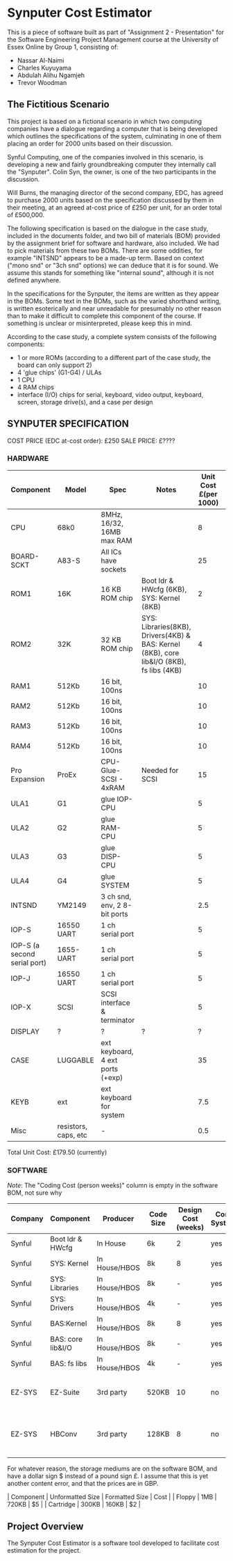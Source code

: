 # Synputer Cost Estimator

This is a piece of software built as part of "Assignment 2 - Presentation" for the Software Engineering Project Management course at the University of Essex Online by Group 1, consisting of:
- Nassar Al-Naimi
- Charles Kuyuyama
- Abdulah Alihu Ngamjeh
- Trevor Woodman

## The Fictitious Scenario

This project is based on a fictional scenario in which two computing companies have a dialogue regarding a computer that is being developed which outlines the specifications of the system, culminating in one of them placing an order for 2000 units based on their discussion.

Synful Computing, one of the companies involved in this scenario, is developing a new and fairly groundbreaking computer they internally call the "Synputer". Colin Syn, the owner, is one of the two participants in the discussion.

Will Burns, the managing director of the second company, EDC, has agreed to purchase 2000 units based on the specification discussed by them in their meeting, at an agreed at-cost price of £250 per unit, for an order total of £500,000.

The following specification is based on the dialogue in the case study, included in the documents folder, and two bill of materials (BOM) provided by the assignment brief for software and hardware, also included. We had to pick materials from these two BOMs. There are some oddities, for example "INTSND" appears to be a made-up term. Based on context ("mono snd" or "3ch snd" options) we can deduce that it is for sound. We assume this stands for something like "internal sound", although it is not defined anywhere.

In the specifications for the Synputer, the items are written as they appear in the BOMs. Some text in the BOMs, such as the varied shorthand writing, is written esoterically and near unreadable for presumably no other reason than to make it difficult to complete this component of the course. If something is unclear or misinterpreted, please keep this in mind.

According to the case study, a complete system consists of the following components:
- 1 or more ROMs (according to a different part of the case study, the board can only support 2)
- 4 'glue chips' (G1-G4) / ULAs
- 1 CPU
- 4 RAM chips
- interface (I/O) chips for serial, keyboard, video output, keyboard, screen, storage drive(s), and a case per design


## SYNPUTER SPECIFICATION
COST PRICE (EDC at-cost order): £250
SALE PRICE: £????

### HARDWARE
| Component | Model | Spec | Notes | Unit Cost £(per 1000) | Quantity (per board) | Design Cost (weeks) | Manufacture Cost £(unit per 1000) |
| --- | --- | --- | --- | --- | --- | --- | --- |
| CPU | 68k0 | 8MHz, 16/32, 16MB max RAM | | 8 | 1 | - | - |
| BOARD-SCKT | A83-S | All ICs have sockets | | 25 | 1 | 8 | 14 |
| ROM1 | 16K | 16 KB ROM chip | Boot ldr & HWcfg (6KB), SYS: Kernel (8KB) | 2 | 1 | 4 | - |
| ROM2 | 32K | 32 KB ROM chip | SYS: Libraries(8KB), Drivers(4KB) & BAS: Kernel (8KB), core lib&I/O (8KB), fs libs (4KB) | 4 | 1 | 4 | - |
| RAM1 | 512Kb | 16 bit, 100ns | | 10 | 4 | - | - |
| RAM2 | 512Kb | 16 bit, 100ns | | 10 | 4 | - | - |
| RAM3 | 512Kb | 16 bit, 100ns | | 10 | 4 | - | - |
| RAM4 | 512Kb | 16 bit, 100ns | | 10 | 4 | - | - |
| Pro Expansion | ProEx | CPU-Glue-SCSI - 4xRAM | Needed for SCSI | 15 | 1 | - | - |
| ULA1 | G1 | glue IOP-CPU | | 5 | 1 | 4 | - |
| ULA2 | G2 | glue RAM-CPU | | 5 | 1 | 4 | - |
| ULA3 | G3 | glue DISP-CPU | | 5 | 1 | 4 | - |
| ULA4 | G4 | glue SYSTEM | | 5 | 1 | 4 | - |
| INTSND | YM2149 | 3 ch snd, env, 2 8-bit ports | | 2.5 | 1 | - | - |
| IOP-S | 16550 UART | 1 ch serial port | | 5 | 1 | - | - |
| IOP-S (a second serial port)| 1655- UART | 1 ch serial port | | 5 | 1 | - | - |
| IOP-J | 16550 UART | 1 ch serial port | | 5 | 1 | - | - |
| IOP-X | SCSI | SCSI interface & terminator | | 5 | 1 | - | - |
| DISPLAY | ? | ? | ? | ? | ? | ? | ? |
| CASE | LUGGABLE | ext keyboard, 4 ext ports (+exp) | | 35 | 1 | 10 | 20 |
| KEYB | ext | ext keyboard for system | | 7.5 | 1 | - | - |
| Misc | resistors, caps, etc | - | | 0.5 | 100 | 0 | 0 |

Total Unit Cost: £179.50 (currently)

### SOFTWARE

*Note*: The "Coding Cost (person weeks)" column is empty in the software BOM, not sure why

| Company | Component | Producer | Code Size | Design Cost (weeks) | Core System | Notes |
| --- | --- | --- | --- | --- | --- | --- |
| Synful | Boot ldr & HWcfg | In House | 6k | 2 | yes | in ROM1 |
| Synful | SYS: Kernel | In House/HBOS | 8k | 8 | yes | in ROM1 |
| Synful | SYS: Libraries | In House/HBOS | 8k | - | yes | in ROM2 |
| Synful | SYS: Drivers | In House/HBOS | 4k | - | yes | in ROM2 |
| Synful | BAS:Kernel | In House/HBOS | 8k | 8 | yes | in ROM2 |
| Synful | BAS: core lib&I/O | In House/HBOS | 8k | - | yes | in ROM2 |
| Synful | BAS: fs libs | In House/HBOS | 4k | - | yes | in ROM2 |
| EZ-SYS | EZ-Suite | 3rd party | 520KB | 10 | no | on bundled disk, £25 per machine |
| EZ-SYS | HBConv | 3rd party | 128KB | 8 | no | converts TeleBasic to HyperBasic, £55 per license |

For whatever reason, the storage mediums are on the software BOM, and have a dollar sign $ instead of a pound sign £. I assume that this is yet another content error, and that the prices are in GBP.

| Component | Unformatted Size | Formatted Size | Cost |
| Floppy | 1MB | 720KB | $5 |
| Cartridge | 300KB | 160KB | $2 |





## Project Overview
The Synputer Cost Estimator is a software tool developed to facilitate cost estimation for the project.
